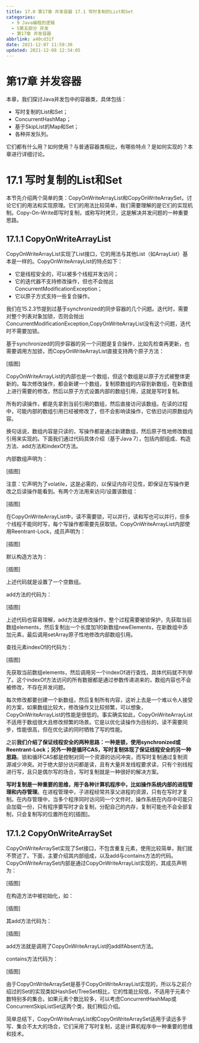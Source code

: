 ```yaml
---
title: 17.0 第17章 并发容器 17.1 写时复制的List和Set
categories:
  - 9 Java编程的逻辑
  - 5第五部分 并发
  - 第17章 并发容器
abbrlink: a40cd31f
date: 2021-12-07 11:59:30
updated: 2021-12-08 12:34:05
---
```

# 第17章 并发容器
本章，我们探讨Java并发包中的容器类，具体包括：
- 写时复制的List和Set；
- ConcurrentHashMap；
- 基于SkipList的Map和Set；
- 各种并发队列。

它们都有什么用？如何使用？与普通容器类相比，有哪些特点？是如何实现的？本章进行详细讨论。

# 17.1 写时复制的List和Set
本节先介绍两个简单的类：CopyOnWriteArrayList和CopyOnWriteArraySet，讨论它们的用法和实现原理。它们的用法比较简单，我们需要理解的是它们的实现机制。Copy-On-Write即写时复制，或称写时拷贝，这是解决并发问题的一种重要思路。

## 17.1.1 CopyOnWriteArrayList
CopyOnWriteArrayList实现了List接口，它的用法与其他List（如ArrayList）基本是一样的。CopyOnWriteArrayList的特点如下：
- 它是线程安全的，可以被多个线程并发访问；
- 它的迭代器不支持修改操作，但也不会抛出ConcurrentModificationException；
- 它以原子方式支持一些复合操作。

我们在15.2.3节提到过基于synchronized的同步容器的几个问题。迭代时，需要对整个列表对象加锁，否则会抛出ConcurrentModificationException,CopyOnWriteArrayList没有这个问题，迭代时不需要加锁。

基于synchronized的同步容器的另一个问题是复合操作，比如先检查再更新，也需要调用方加锁，而CopyOnWriteArrayList直接支持两个原子方法：

[插图]

CopyOnWriteArrayList的内部也是一个数组，但这个数组是以原子方式被整体更新的。每次修改操作，都会新建一个数组，复制原数组的内容到新数组，在新数组上进行需要的修改，然后以原子方式设置内部的数组引用，这就是写时复制。

所有的读操作，都是先拿到当前引用的数组，然后直接访问该数组。在读的过程中，可能内部的数组引用已经被修改了，但不会影响读操作，它依旧访问原数组内容。

换句话说，数组内容是只读的，写操作都是通过新建数组，然后原子性地修改数组引用来实现的。下面我们通过代码具体介绍（基于Java 7），包括内部组成、构造方法、add方法和indexOf方法。

内部数组声明为：

[插图]

注意：它声明为了volatile，这是必需的，以保证内存可见性，即保证在写操作更改之后读操作能看到。有两个方法用来访问/设置该数组：

[插图]

在CopyOnWriteArrayList中，读不需要锁，可以并行，读和写也可以并行，但多个线程不能同时写，每个写操作都需要先获取锁。CopyOnWriteArrayList内部使用Reentrant-Lock，成员声明为：

[插图]

默认构造方法为：

[插图]

上述代码就是设置了一个空数组。

add方法的代码为：

[插图]

上述代码也容易理解，add方法是修改操作，整个过程需要被锁保护，先获取当前数组elements，然后复制出一个长度加1的新数组newElements，在新数组中添加元素，最后调用setArray原子性地修改内部数组引用。

查找元素indexOf的代码为：

[插图]

先获取当前数组elements，然后调用另一个indexOf进行查找，具体代码就不列举了。这个indexOf方法访问的所有数据都是通过参数传递进来的，数组内容也不会被修改，不存在并发问题。

每次修改都要创建一个新数组，然后复制所有内容，这听上去是一个难以令人接受的方案，如果数组比较大，修改操作又比较频繁，可以想象，CopyOnWriteArrayList的性能是很低的。事实确实如此，CopyOnWriteArrayList不适用于数组很大且修改频繁的场景。它是以优化读操作为目标的，读不需要同步，性能很高，但在优化读的同时牺牲了写的性能。

之前**我们介绍了保证线程安全的两种思路：一种是锁，使用synchronized或Reentrant-Lock；另外一种是循环CAS，写时复制体现了保证线程安全的另一种思路**。锁和循环CAS都是控制对同一个资源的访问冲突，而写时复制通过复制资源减少冲突。对于绝大部分访问都是读，且有大量并发线程要求读，只有个别线程进行写，且只是偶尔写的场合，写时复制就是一种很好的解决方案。

**写时复制是一种重要的思维，用于各种计算机程序中，比如操作系统内部的进程管理和内存管理**。在进程管理中，子进程经常共享父进程的资源，只有在写时才复制。在内存管理中，当多个程序同时访问同一个文件时，操作系统在内存中可能只会加载一份，只有程序要写时才会复制，分配自己的内存，复制可能也不会全部复制，只会复制写的位置所在的[插图]。

## 17.1.2 CopyOnWriteArraySet
CopyOnWriteArraySet实现了Set接口，不包含重复元素，使用比较简单，我们就不赘述了。下面，主要介绍其内部组成，以及add与contains方法的代码。CopyOnWriteArraySet内部是通过CopyOnWriteArrayList实现的，其成员声明为：

[插图]

在构造方法中被初始化，如：

[插图]

其add方法代码为：

[插图]

add方法就是调用了CopyOnWriteArrayList的addIfAbsent方法。

contains方法代码为：

[插图]

由于CopyOnWriteArraySet是基于CopyOnWriteArrayList实现的，所以与之前介绍过的Set的实现类如HashSet/TreeSet相比，它的性能比较低，不适用于元素个数特别多的集合。如果元素个数比较多，可以考虑ConcurrentHashMap或ConcurrentSkipListSet这两个类，我们稍后介绍。

简单总结下，CopyOnWriteArrayList和CopyOnWriteArraySet适用于读远多于写、集合不太大的场合，它们采用了写时复制，这是计算机程序中一种重要的思维和技术。

